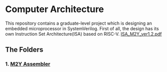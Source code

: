 # Computer Architecture
This repository contains a graduate-level project which is designing an embedded microprocessor in SystemVerilog.
First of all, the design has its own Instruction Set Architecture(ISA) based on RISC-V. [ISA_M2Y_ver1.2.pdf](https://github.com/memreduman/Computer-Architecture/files/13467790/ISA_M2Y_ver1.2.pdf) 

## The Folders
### 1. [M2Y Assembler](https://github.com/memreduman/Computer-Architecture/tree/main/M2Y_Assembler#m2y_assembler)

